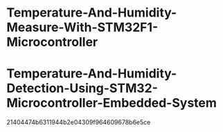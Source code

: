 
# Temperature-And-Humidity-Measure-With-STM32F1-Microcontroller

# Temperature-And-Humidity-Detection-Using-STM32-Microcontroller-Embedded-System
21404474b6311944b2e04309f964609678b6e5ce
